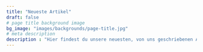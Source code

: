 ```yaml
---
title: "Neueste Artikel"
draft: false
# page title background image
bg_image: "images/backgrounds/page-title.jpg"
# meta description
description : "Hier findest du unsere neuesten, von uns geschriebenen Artikel. Manche beschreiben die Zusammenarbeit mit unseren Kunden, mit denen wir im Projekt sind, Manche mit Fachkollegen, Andere beschreiben einfach uns Dataworkerz."
---
```

